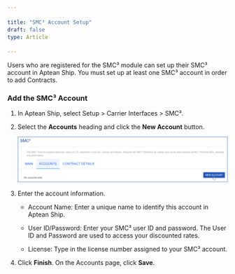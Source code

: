 ```yaml
---

title: "SMC³ Account Setup"
draft: false
type: Article

---
```


Users who are registered for the SMC³ module can set up their SMC³ account in Aptean Ship. You must set up at least one SMC³ account in order to add Contracts.

### Add the SMC³ Account

1. In Aptean Ship, select Setup > Carrier Interfaces > SMC³.

2. Select the **Accounts** heading and click the **New Account** button.

	![](assets/images/aptean-ship-smc3-1.png)

3. Enter the account information.

	* Account Name: Enter a unique name to identify this account in Aptean Ship.

	* User ID/Password: Enter your SMC³ user ID and password. The User ID and Password are used to access your discounted rates.

	* License: Type in the license number assigned to your SMC³ account.

4. Click **Finish**. On the Accounts page, click **Save**.


